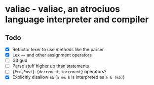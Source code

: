 # valiac - **v**aliac, an **a**trociuos **l**anguage **i**nterpreter **a**nd compiler

## Todo
- [x] Refactor lexer to use methods like the parser
- [x] Lex `+=` and other assignment operators
- [ ] Git gud
- [ ] Parse stuff higher up than statements
- [ ] `{Pre,Post}-{decrement,increment}` operators?
- [x] Explicitly disallow `&&` (`a && b` is interpreted as `a & (&b)`)
